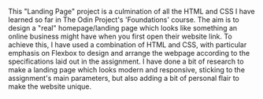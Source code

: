 This "Landing Page" project is a culmination of all the HTML and CSS I have learned so far in The Odin Project's 'Foundations' course.
The aim is to design a "real" homepage/landing page which looks like something an online business might have when you first open their website link. To achieve this, I have used a combination of HTML and CSS, with particular emphasis on Flexbox to design and arrange the webpage according to the specifications laid out in the assignment.
I have done a bit of research to make a landing page which looks modern and responsive, sticking to the assignment's main parameters, but also adding a bit of personal flair to make the website unique.
